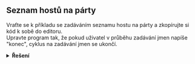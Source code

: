 ## Seznam hostů na párty

Vraťte se k příkladu se zadáváním seznamu hostu na párty a zkopírujte si kód k sobě do editoru.  
Upravte program tak, že pokud uživatel v průběhu zadávání jmen napíše "konec", cyklus na zadávání jmen se ukončí.

<details>
<summary><b>Řešení</b></summary>


```python
number_of_guests = int(input("Zadej počet hostů: "))
guest_list = []
for i in range(number_of_guests):
    new_guest = input("Zadej jméno hosta: ")
    if new_guest == 'konec':
        break
    guest_list.append(new_guest)
print(guest_list)
```

</details>
